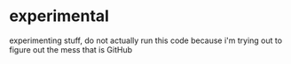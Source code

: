 # experimental
experimenting stuff, do not actually run this code because i'm trying out to figure out the mess that is GitHub
